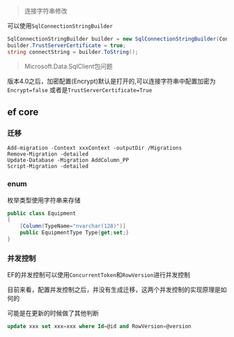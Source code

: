 > 连接字符串修改

可以使用`SqlConnectionStringBuilder`

```csharp
SqlConnectionStringBuilder builder = new SqlConnectionStringBuilder(Configuration.GetConnectionString("Default"));
builder.TrustServerCertificate = true;
string connectString = builder.ToString();
```

>Microsoft.Data.SqlClient包问题

版本4.0之后，加密配置(Encrypt)默认是打开的,可以连接字符串中配置加密为`Encrypt=false` 或者是`TrustServerCertificate=True`

## ef core

### 迁移

```
Add-migration -Context xxxContext -outputDir /Migrations
Remove-Migration -detailed 
Update-Database -Migration AddColumn_PP
Script-Migration -detailed
```

### enum

枚举类型使用字符串来存储

```csharp
public class Equipment
{
    [Column(TypeName="nvarchar(128)")]
    public EquipmentType Type{get;set;}
}
```
### 并发控制
EF的并发控制可以使用`ConcurrentToken`和`RowVersion`进行并发控制

目前来看，配置并发控制之后，并没有生成迁移，这两个并发控制的实现原理是如何的

可能是在更新的时候做了其他判断
```sql
update xxx set xxx=xxx where Id=@id and RowVersion=@version
```